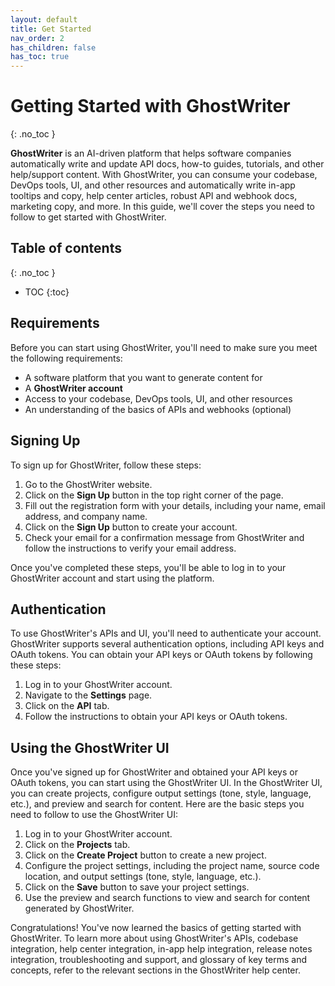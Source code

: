 ```yaml
---
layout: default
title: Get Started
nav_order: 2
has_children: false
has_toc: true
---
```


# Getting Started with GhostWriter
{: .no_toc }

**GhostWriter** is an AI-driven platform that helps software companies automatically write and update API docs, how-to guides, tutorials, and other help/support content. With GhostWriter, you can consume your codebase, DevOps tools, UI, and other resources and automatically write in-app tooltips and copy, help center articles, robust API and webhook docs, marketing copy, and more. In this guide, we'll cover the steps you need to follow to get started with GhostWriter.

## Table of contents
{: .no_toc }

- TOC
{:toc}

## Requirements

Before you can start using GhostWriter, you'll need to make sure you meet the following requirements:

- A software platform that you want to generate content for
- A **GhostWriter account**
- Access to your codebase, DevOps tools, UI, and other resources
- An understanding of the basics of APIs and webhooks (optional)

## Signing Up

To sign up for GhostWriter, follow these steps:

1. Go to the GhostWriter website.
2. Click on the **Sign Up** button in the top right corner of the page.
3. Fill out the registration form with your details, including your name, email address, and company name.
4. Click on the **Sign Up** button to create your account.
5. Check your email for a confirmation message from GhostWriter and follow the instructions to verify your email address.

Once you've completed these steps, you'll be able to log in to your GhostWriter account and start using the platform.

## Authentication

To use GhostWriter's APIs and UI, you'll need to authenticate your account. GhostWriter supports several authentication options, including API keys and OAuth tokens. You can obtain your API keys or OAuth tokens by following these steps:

1. Log in to your GhostWriter account.
2. Navigate to the **Settings** page.
3. Click on the **API** tab.
4. Follow the instructions to obtain your API keys or OAuth tokens.

## Using the GhostWriter UI

Once you've signed up for GhostWriter and obtained your API keys or OAuth tokens, you can start using the GhostWriter UI. In the GhostWriter UI, you can create projects, configure output settings (tone, style, language, etc.), and preview and search for content. Here are the basic steps you need to follow to use the GhostWriter UI:

1. Log in to your GhostWriter account.
2. Click on the **Projects** tab.
3. Click on the **Create Project** button to create a new project.
4. Configure the project settings, including the project name, source code location, and output settings (tone, style, language, etc.).
5. Click on the **Save** button to save your project settings.
6. Use the preview and search functions to view and search for content generated by GhostWriter.

Congratulations! You've now learned the basics of getting started with GhostWriter. To learn more about using GhostWriter's APIs, codebase integration, help center integration, in-app help integration, release notes integration, troubleshooting and support, and glossary of key terms and concepts, refer to the relevant sections in the GhostWriter help center.
